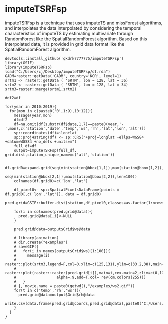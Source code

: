 # imputeTSRFsp

imputeTSRFsp is a technique that uses imputeTS and missForest algorithms, and interpolates the data interpolated by 
considering the temporal characteristics of imputeTS by estimating multivariate through RandomForest like the SpatialRandomForest algorithm. 
Based on this interpolated data, it is provided in grid data format like the SpatialRandomForest algorithm.




    devtools::install_github('qkdrk7777775/imputeTSRFsp')
    library(GSIF)
    library(imputeTSRFsp)
    load("C:/Users/cj/Desktop/imputeTSRFsp/df.rda")
    GADM=raster::getData('GADM', country='KOR', level=1)
    srtm1 <- raster::getData ( 'SRTM', lon = 128, lat = 36)
    srtm2 <- raster::getData ( 'SRTM', lon = 128, lat = 34)
    srtm3=raster::merge(srtm1,srtm2)

    #df2=df

    for(year in 2010:2019){
      for(mon in c(paste0('0',1:9),10:12)){
        message(year,mon)
        df=df2
        df=na.omit(df[substr(df$date,1,7)==paste0(year,'-',mon),c('station','date','temp','ws','rh','lat','lon','alt')])
        sp::coordinates(df)=~lon+lat
        sp::proj4string(df) <- sp::CRS("+proj=longlat +ellps=WGS84 +datum=WGS84 +no_defs +units=m")
        full_df=df
        output=imputeTSRFsp(full_df, grid.dist,station_unique_name=c('alt','station'))

        df.grid0=expand.grid(seq(min(station@bbox[1,1]),max(station@bbox[1,2]),len=100),
                             seq(min(station@bbox[2,1]),max(station@bbox[2,2]),len=100))
        colnames(df.grid0)=c('lon','lat')

        df_pixel0<- sp::SpatialPixelsDataFrame(points = df.grid0[,c('lon','lat')], data = df.grid0)
        pred.grid=GSIF::buffer.dist(station,df_pixel0,classes=as.factor(1:nrow(station)))

        for(i in colnames(pred.grid@data)){
          pred.grid@data[,i]<-NULL
        }

        pred.grid@data=output$Grid$ws@data

        # library(animation)
        # dir.create("examples")
        # saveGIF({
        #   for(i in names(output$Grid$ws)[1:100]){
        #     message(i)
        #     raster::plot(srtm3,legend=F,col=0,xlim=c(125,131),ylim=c(33.2,38),main=i,cex=2)
        #     raster::plot(raster::raster(pred.grid[i]),main=i,cex.main=2,zlim=c(0,10),
        #                  alpha=.9,add=T,col= rev(cm.colors(255)))
        #   }
        # }, movie.name = paste0(getwd(),"/examples/ws2.gif"))
        for(t in c('temp','rh','ws')){
          pred.grid@data=output$Grid$rh@data
          write.csv(data.frame(pred.grid@coords,pred.grid@data),paste0('C:/Users/cj/Desktop/imputeTSRF/',t,'_',year,'_',mon,'.csv'))
        }
      }
    }

